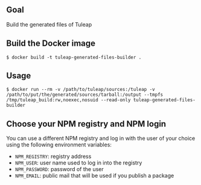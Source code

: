 ## Goal

Build the generated files of Tuleap

## Build the Docker image

```shell
$ docker build -t tuleap-generated-files-builder .
```

## Usage

```shell
$ docker run --rm -v /path/to/tuleap/sources:/tuleap -v /path/to/put/the/generated/sources/tarball:/output --tmpfs /tmp/tuleap_build:rw,noexec,nosuid --read-only tuleap-generated-files-builder
```

## Choose your NPM registry and NPM login

You can use a different NPM registry and log in with the user of your choice using
the following environment variables:
  * ``NPM_REGISTRY``: registry address
  * ``NPM_USER``: user name used to log in into the registry
  * ``NPM_PASSWORD``: password of the user
  * ``NPM_EMAIL``: public mail that will be used if you publish a package
